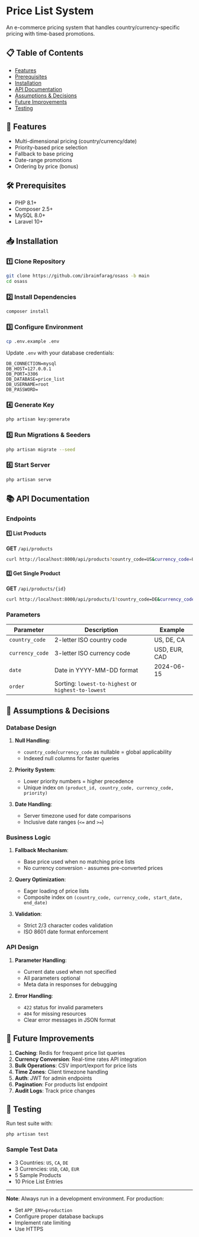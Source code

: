 # Price List System

An e-commerce pricing system that handles country/currency-specific pricing with time-based promotions.

## 📋 Table of Contents
- [Features](#-features)
- [Prerequisites](#-prerequisites)
- [Installation](#-installation)
- [API Documentation](#-api-documentation)
- [Assumptions & Decisions](#-assumptions--decisions)
- [Future Improvements](#-future-improvements)
- [Testing](#-testing)

## 🚀 Features
- Multi-dimensional pricing (country/currency/date)
- Priority-based price selection
- Fallback to base pricing
- Date-range promotions
- Ordering by price (bonus)

## 🛠 Prerequisites
- PHP 8.1+
- Composer 2.5+
- MySQL 8.0+
- Laravel 10+


## 📥 Installation

### 1️⃣ Clone Repository
```bash
git clone https://github.com/ibraimfarag/osass -b main
cd osass
```

### 2️⃣ Install Dependencies
```bash
composer install
```

### 3️⃣ Configure Environment
```bash
cp .env.example .env
```
Update `.env` with your database credentials:
```env
DB_CONNECTION=mysql
DB_HOST=127.0.0.1
DB_PORT=3306
DB_DATABASE=price_list
DB_USERNAME=root
DB_PASSWORD=
```

### 4️⃣ Generate Key
```bash
php artisan key:generate
```

### 5️⃣ Run Migrations & Seeders
```bash
php artisan migrate --seed
```

### 6️⃣ Start Server
```bash
php artisan serve
```

## 📚 API Documentation

### Endpoints

#### 1️⃣ List Products  
**GET** `/api/products`
```bash
curl http://localhost:8000/api/products?country_code=US&currency_code=USD&date=2024-06-15&order=lowest-to-highest
```

#### 2️⃣ Get Single Product  
**GET** `/api/products/{id}`
```bash
curl http://localhost:8000/api/products/1?country_code=DE&currency_code=EUR&date=2024-12-01
```

### Parameters

| Parameter      | Description                          | Example        |
|---------------|--------------------------------------|----------------|
| `country_code` | 2-letter ISO country code           | US, DE, CA     |
| `currency_code` | 3-letter ISO currency code          | USD, EUR, CAD  |
| `date`         | Date in YYYY-MM-DD format           | 2024-06-15     |
| `order`        | Sorting: `lowest-to-highest` or `highest-to-lowest` | |

## 🧠 Assumptions & Decisions

### Database Design
1. **Null Handling**:  
   - `country_code`/`currency_code` as nullable = global applicability  
   - Indexed null columns for faster queries  

2. **Priority System**:  
   - Lower priority numbers = higher precedence  
   - Unique index on `(product_id, country_code, currency_code, priority)`

3. **Date Handling**:  
   - Server timezone used for date comparisons  
   - Inclusive date ranges (`<=` and `>=`)

### Business Logic
1. **Fallback Mechanism**:  
   - Base price used when no matching price lists  
   - No currency conversion - assumes pre-converted prices  

2. **Query Optimization**:  
   - Eager loading of price lists  
   - Composite index on `(country_code, currency_code, start_date, end_date)`

3. **Validation**:  
   - Strict 2/3 character codes validation  
   - ISO 8601 date format enforcement  

### API Design
1. **Parameter Handling**:  
   - Current date used when not specified  
   - All parameters optional  
   - Meta data in responses for debugging  

2. **Error Handling**:  
   - `422` status for invalid parameters  
   - `404` for missing resources  
   - Clear error messages in JSON format  

## 🔮 Future Improvements
1. **Caching**: Redis for frequent price list queries  
2. **Currency Conversion**: Real-time rates API integration  
3. **Bulk Operations**: CSV import/export for price lists  
4. **Time Zones**: Client timezone handling  
5. **Auth**: JWT for admin endpoints  
6. **Pagination**: For products list endpoint  
7. **Audit Logs**: Track price changes  

## 🧪 Testing
Run test suite with:
```bash
php artisan test
```

### Sample Test Data
- 3 Countries: `US`, `CA`, `DE`
- 3 Currencies: `USD`, `CAD`, `EUR`
- 5 Sample Products
- 10 Price List Entries

---

**Note**: Always run in a development environment. For production:
- Set `APP_ENV=production`
- Configure proper database backups
- Implement rate limiting
- Use HTTPS
